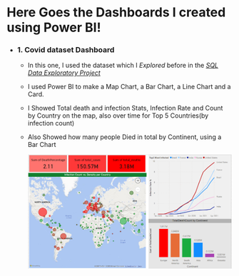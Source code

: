 # Here Goes the Dashboards I created using Power BI!

- ### 1. Covid dataset Dashboard
  - In this one, I used the dataset which I *Explored* before in the *[SQL Data Exploratory Project](SQLProjects/CovidDataExploration.sql)*
  - I used Power BI to make a Map Chart, a Bar Chart, a Line Chart and a Card.
  - I Showed Total death and infection Stats, Infection Rate and Count by Country on the map, also over time for Top 5 Countries(by infection count)
  - Also Showed how many people Died in total by Continent, using a Bar Chart
 
    
    ![Covid](PowerBI_Covid.png)
